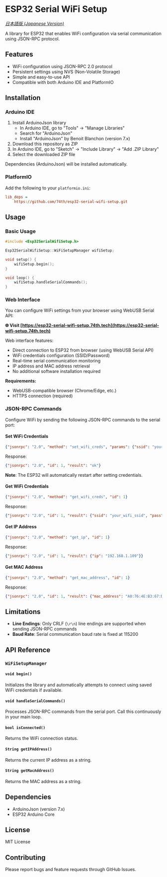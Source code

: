 # ESP32 Serial WiFi Setup

*[日本語版 (Japanese Version)](README_ja.md)*

A library for ESP32 that enables WiFi configuration via serial communication using JSON-RPC protocol.

## Features

- WiFi configuration using JSON-RPC 2.0 protocol
- Persistent settings using NVS (Non-Volatile Storage)
- Simple and easy-to-use API
- Compatible with both Arduino IDE and PlatformIO

## Installation

### Arduino IDE

1. Install ArduinoJson library
   - In Arduino IDE, go to "Tools" → "Manage Libraries"
   - Search for "ArduinoJson"
   - Install "ArduinoJson" by Benoit Blanchon (version 7.x)
2. Download this repository as ZIP
3. In Arduino IDE, go to "Sketch" → "Include Library" → "Add .ZIP Library"
4. Select the downloaded ZIP file

Dependencies (ArduinoJson) will be installed automatically.

### PlatformIO

Add the following to your `platformio.ini`:

```ini
lib_deps =
    https://github.com/74th/esp32-serial-wifi-setup.git
```

## Usage

### Basic Usage

```cpp
#include <Esp32SerialWifiSetup.h>

Esp32SerialWifiSetup::WiFiSetupManager wifiSetup;

void setup() {
    wifiSetup.begin();
}

void loop() {
    wifiSetup.handleSerialCommands();
}
```

### Web Interface

You can configure WiFi settings from your browser using WebUSB Serial API:

**🌐 Visit [https://esp32-serial-wifi-setup.74th.tech](https://esp32-serial-wifi-setup.74th.tech)**

Web interface features:
- Direct connection to ESP32 from browser (using WebUSB Serial API)
- WiFi credentials configuration (SSID/Password)
- Real-time serial communication monitoring
- IP address and MAC address retrieval
- No additional software installation required

**Requirements:**
- WebUSB-compatible browser (Chrome/Edge, etc.)
- HTTPS connection (required)

### JSON-RPC Commands

Configure WiFi by sending the following JSON-RPC commands to the serial port:

#### Set WiFi Credentials

```json
{"jsonrpc": "2.0", "method": "set_wifi_creds", "params": {"ssid": "your_wifi_ssid", "pass": "your_password"}, "id": 1}
```

Response:

```json
{"jsonrpc": "2.0", "id": 1, "result": "ok"}
```

**Note**: The ESP32 will automatically restart after setting credentials.

#### Get WiFi Credentials

```json
{"jsonrpc": "2.0", "method": "get_wifi_creds", "id": 1}
```

Response:

```json
{"jsonrpc": "2.0", "id": 1, "result": {"ssid": "your_wifi_ssid", "pass": "your_password"}}
```

#### Get IP Address

```json
{"jsonrpc": "2.0", "method": "get_ip", "id": 1}
```

Response:

```json
{"jsonrpc": "2.0", "id": 1, "result": {"ip": "192.168.1.109"}}
```

#### Get MAC Address

```json
{"jsonrpc": "2.0", "method": "get_mac_address", "id": 1}
```

Response:

```json
{"jsonrpc": "2.0", "id": 1, "result": {"mac_address": "A0:76:4E:B3:67:DC"}}
```

## Limitations

- **Line Endings**: Only CRLF (`\r\n`) line endings are supported when sending JSON-RPC commands
- **Baud Rate**: Serial communication baud rate is fixed at 115200

## API Reference

### `WiFiSetupManager`

#### `void begin()`

Initializes the library and automatically attempts to connect using saved WiFi credentials if available.

#### `void handleSerialCommands()`

Processes JSON-RPC commands from the serial port. Call this continuously in your main loop.

#### `bool isConnected()`

Returns the WiFi connection status.

#### `String getIPAddress()`

Returns the current IP address as a string.

#### `String getMacAddress()`

Returns the MAC address as a string.

## Dependencies

- ArduinoJson (version 7.x)
- ESP32 Arduino Core

## License

MIT License

## Contributing

Please report bugs and feature requests through GitHub Issues.
